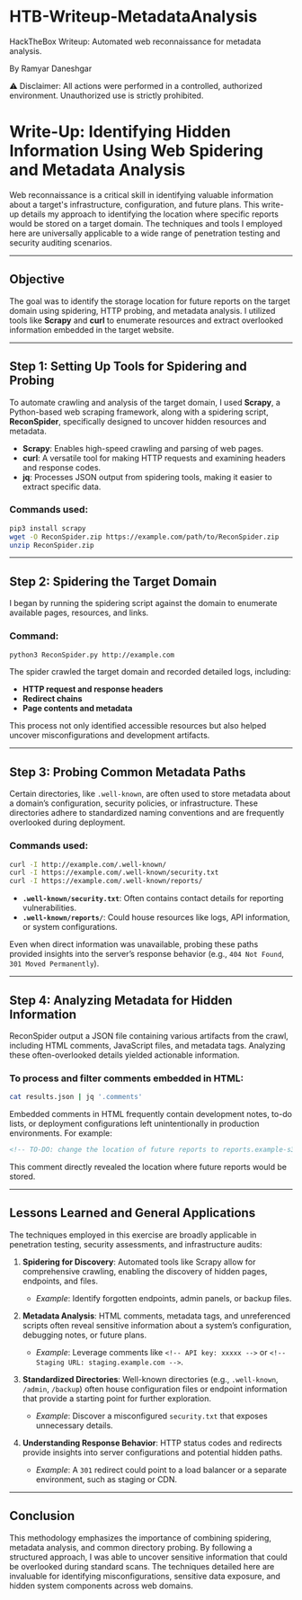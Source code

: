 # HTB-Writeup-MetadataAnalysis
HackTheBox Writeup: Automated web reconnaissance for metadata analysis.

By Ramyar Daneshgar 

⚠️ Disclaimer: All actions were performed in a controlled, authorized environment. Unauthorized use is strictly prohibited.


# Write-Up: Identifying Hidden Information Using Web Spidering and Metadata Analysis

Web reconnaissance is a critical skill in identifying valuable information about a target's infrastructure, configuration, and future plans. This write-up details my approach to identifying the location where specific reports would be stored on a target domain. The techniques and tools I employed here are universally applicable to a wide range of penetration testing and security auditing scenarios.

---

## Objective

The goal was to identify the storage location for future reports on the target domain using spidering, HTTP probing, and metadata analysis. I utilized tools like **Scrapy** and **curl** to enumerate resources and extract overlooked information embedded in the target website.

---

## Step 1: Setting Up Tools for Spidering and Probing

To automate crawling and analysis of the target domain, I used **Scrapy**, a Python-based web scraping framework, along with a spidering script, **ReconSpider**, specifically designed to uncover hidden resources and metadata.

- **Scrapy**: Enables high-speed crawling and parsing of web pages.
- **curl**: A versatile tool for making HTTP requests and examining headers and response codes.
- **jq**: Processes JSON output from spidering tools, making it easier to extract specific data.

### Commands used:
```bash
pip3 install scrapy
wget -O ReconSpider.zip https://example.com/path/to/ReconSpider.zip
unzip ReconSpider.zip
```

---

## Step 2: Spidering the Target Domain

I began by running the spidering script against the domain to enumerate available pages, resources, and links.

### Command:
```bash
python3 ReconSpider.py http://example.com
```

The spider crawled the target domain and recorded detailed logs, including:
- **HTTP request and response headers**
- **Redirect chains**
- **Page contents and metadata**

This process not only identified accessible resources but also helped uncover misconfigurations and development artifacts.

---

## Step 3: Probing Common Metadata Paths

Certain directories, like `.well-known`, are often used to store metadata about a domain’s configuration, security policies, or infrastructure. These directories adhere to standardized naming conventions and are frequently overlooked during deployment.

### Commands used:
```bash
curl -I http://example.com/.well-known/
curl -I https://example.com/.well-known/security.txt
curl -I https://example.com/.well-known/reports/
```

- **`.well-known/security.txt`**: Often contains contact details for reporting vulnerabilities.
- **`.well-known/reports/`**: Could house resources like logs, API information, or system configurations.

Even when direct information was unavailable, probing these paths provided insights into the server’s response behavior (e.g., `404 Not Found`, `301 Moved Permanently`).

---

## Step 4: Analyzing Metadata for Hidden Information

ReconSpider output a JSON file containing various artifacts from the crawl, including HTML comments, JavaScript files, and metadata tags. Analyzing these often-overlooked details yielded actionable information.

### To process and filter comments embedded in HTML:
```bash
cat results.json | jq '.comments'
```

Embedded comments in HTML frequently contain development notes, to-do lists, or deployment configurations left unintentionally in production environments. For example:
```html
<!-- TO-DO: change the location of future reports to reports.example-s3.amazonaws.htb -->
```

This comment directly revealed the location where future reports would be stored.

---

## Lessons Learned and General Applications

The techniques employed in this exercise are broadly applicable in penetration testing, security assessments, and infrastructure audits:

1. **Spidering for Discovery**: Automated tools like Scrapy allow for comprehensive crawling, enabling the discovery of hidden pages, endpoints, and files.
   - *Example*: Identify forgotten endpoints, admin panels, or backup files.

2. **Metadata Analysis**: HTML comments, metadata tags, and unreferenced scripts often reveal sensitive information about a system’s configuration, debugging notes, or future plans.
   - *Example*: Leverage comments like `<!-- API key: xxxxx -->` or `<!-- Staging URL: staging.example.com -->`.

3. **Standardized Directories**: Well-known directories (e.g., `.well-known`, `/admin`, `/backup`) often house configuration files or endpoint information that provide a starting point for further exploration.
   - *Example*: Discover a misconfigured `security.txt` that exposes unnecessary details.

4. **Understanding Response Behavior**: HTTP status codes and redirects provide insights into server configurations and potential hidden paths.
   - *Example*: A `301` redirect could point to a load balancer or a separate environment, such as staging or CDN.

---

## Conclusion

This methodology emphasizes the importance of combining spidering, metadata analysis, and common directory probing. By following a structured approach, I was able to uncover sensitive information that could be overlooked during standard scans. The techniques detailed here are invaluable for identifying misconfigurations, sensitive data exposure, and hidden system components across web domains.
```
